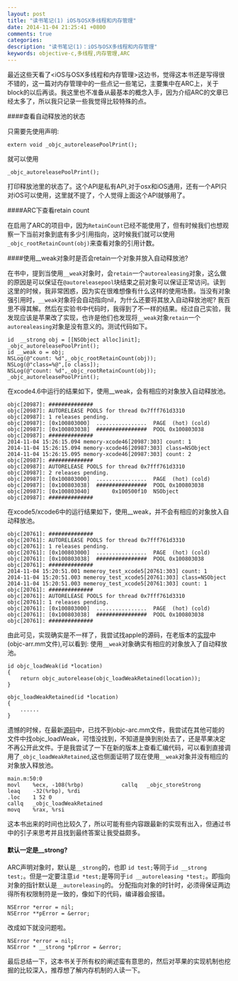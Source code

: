 ```yaml
---
layout: post
title: "读书笔记(1) iOS与OSX多线程和内存管理"
date: 2014-11-04 21:25:41 +0800
comments: true
categories: 
description: "读书笔记(1)：iOS与OSX多线程和内存管理" 
keywords: objective-c,多线程,内存管理,ARC
---
```

最近这些天看了<iOS与OSX多线程和内存管理>这边书，觉得这本书还是写得很不错的，这一篇对内存管理中的一些点记一些笔记，主要集中在ARC上，关于block的以后再谈。我这里也不准备从最基本的概念入手，因为介绍ARC的文章已经太多了，所以我只记录一些我觉得比较特殊的点。

####查看自动释放池的状态

只需要先使用声明:

	extern void _objc_autoreleasePoolPrint();

就可以使用

	_objc_autoreleasePoolPrint();
	
打印释放池里的状态了。这个API是私有API,对于osx和iOS通用，还有一个API只对iOS可以使用，这里就不提了，个人觉得上面这个API就够用了。
<!--more--> 

####ARC下查看retain count

在启用了ARC的项目中，因为`RetainCount`已经不能使用了，但有时候我们也想观察一下当前对象到底有多少引用指向，这时候我们就可以使用`_objc_rootRetainCount(obj)`来查看对象的引用计数。

####使用__weak对象时是否会retain一个对象并放入自动释放池?

在书中，提到当使用`__weak`对象时，会`retain`一个`autorealeasing`对象，这么做的原因是可以保证在`@autoreleasepool`块结束之前对象可以保证正常访问。读到这里的时候，我非常困惑，因为实在很难想像有什么这样的使用场景。当没有对象强引用时，`__weak`对象将会自动指向nil，为什么还要将其放入自动释放池呢? 我百思不得其解。然后在实验书中代码时，我得到了不一样的结果。经过自己实验，我发现应该是苹果改了实现，也许是他们也发现将`__weak`对象`retain`一个`autorealeasing`对象是没有意义的。测试代码如下。

	id  __strong obj = [[NSObject alloc]init];
	_objc_autoreleasePoolPrint();
	id __weak o = obj;
	NSLog(@"count: %d",_objc_rootRetainCount(obj));
	NSLog(@"class=%@",[o class]);
	NSLog(@"count: %d",_objc_rootRetainCount(obj));
	_objc_autoreleasePoolPrint();

在xcode4.6中运行的结果如下，使用__weak，会有相应的对象放入自动释放池。

	objc[20987]: ##############
	objc[20987]: AUTORELEASE POOLS for thread 0x7fff761d3310
	objc[20987]: 1 releases pending.
	objc[20987]: [0x100803000]  ................  PAGE  (hot) (cold)
	objc[20987]: [0x100803038]  ################  POOL 0x100803038
	objc[20987]: ##############
	2014-11-04 15:26:15.094 memory-xcode46[20987:303] count: 1
	2014-11-04 15:26:15.094 memory-xcode46[20987:303] class=NSObject
	2014-11-04 15:26:15.095 memory-xcode46[20987:303] count: 2
	objc[20987]: ##############
	objc[20987]: AUTORELEASE POOLS for thread 0x7fff761d3310
	objc[20987]: 2 releases pending.
	objc[20987]: [0x100803000]  ................  PAGE  (hot) (cold)
	objc[20987]: [0x100803038]  ################  POOL 0x100803038
	objc[20987]: [0x100803040]       0x100500f10  NSObject
	objc[20987]: ##############
	
在xcode5/xcode6中的运行结果如下，使用__weak，并不会有相应的对象放入自动释放池。

	objc[20761]: ##############
	objc[20761]: AUTORELEASE POOLS for thread 0x7fff761d3310
	objc[20761]: 1 releases pending.
	objc[20761]: [0x100803000]  ................  PAGE  (hot) (cold)
	objc[20761]: [0x100803038]  ################  POOL 0x100803038
	objc[20761]: ##############
	2014-11-04 15:20:51.001 memeroy_test_xcode5[20761:303] count: 1
	2014-11-04 15:20:51.003 memeroy_test_xcode5[20761:303] class=NSObject
	2014-11-04 15:20:51.003 memeroy_test_xcode5[20761:303] count: 1
	objc[20761]: ##############
	objc[20761]: AUTORELEASE POOLS for thread 0x7fff761d3310
	objc[20761]: 1 releases pending.
	objc[20761]: [0x100803000]  ................  PAGE  (hot) (cold)
	objc[20761]: [0x100803038]  ################  POOL 0x100803038
	objc[20761]: ##############

由此可见，实现确实是不一样了，我尝试找apple的源码，在老版本的[实现](http://www.opensource.apple.com/source/objc4/objc4-493.11/runtime/objc-arr.mm)中(objc-arr.mm文件),可以看到: 使用`__weak`对象确实有相应的对象放入了自动释放池。

	id objc_loadWeak(id *location)
	{
    	return objc_autorelease(objc_loadWeakRetained(location));
	}
	
	objc_loadWeakRetained(id *location)
	{
		......
	}

遗憾的时候，在最新[源码](http://www.opensource.apple.com/source/objc4/objc4-646/runtime)中，已找不到objc-arc.mm文件，我尝试在其他可能的文件中找objc_loadWeak，可惜没找到，不知道是换到别处去了，还是苹果决定不再公开此文件。于是我尝试了一下在新的版本上查看汇编代码，可以看到直接调用了`_objc_loadWeakRetained`,这也侧面证明了现在使用`__weak`对象并没有相应的对象放入释放池。

	main.m:50:0
	movl	%ecx, -108(%rbp)        	callq	_objc_storeStrong
	leaq	-32(%rbp), %rdi
	.loc	1 52 0                 
	callq	_objc_loadWeakRetained
	movq	%rax, %rsi

这本书出来的时间也比较久了，所以可能有些内容跟最新的实现有出入，但通过书中的引子来思考并且找到最终答案让我受益颇多。

#### 默认一定是__strong?

ARC声明对象时，默认是`__strong`的，也即 `id test;`等同于`id __strong test;`。但是一定要注意`id *test;`是等同于`id __autoreleasing *test;`。即指向对象的指针默认是`__autoreleasing`的。 分配指向对象的时针时，必须得保证两边得所有权限制符是一致的，像如下的代码，编译器会报错。

	NSError *error = nil; 
	NSError **pError = &error;
	
改成如下就没问题啦。
	
	NSError *error = nil;	NSError * __strong *pError = &error;

最后总结一下，这本书关于所有权的阐述蛮有意思的，然后对苹果的实现机制也挖掘的比较深入，推荐想了解内存机制的人读一下。